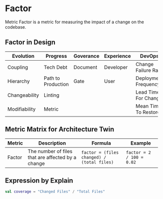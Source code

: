 # Factor

Metric Factor is a metric for measuring the impact of a change on the codebase.

## Factor in Design

| Evolution     | Progress           | Goverance | Experience | DevOps               | Quality       | Productivity |
|---------------|--------------------|-----------|------------|----------------------|---------------|--------------|
| Coupling      | Tech Debt          | Document  | Developer  | Change Failure Rate  | Test Coverage | Tracing      |
| Hierarchy     | Path to Production | Gate      | User       | Deployment Frequency | Code Smell    | Performance  |
| Changeability | Linting            |           |            | Lead Time For Change |               | Cost         |
| Modifiability | Metric             |           |            | Mean Time To Restore |               |              |           

## Metric Matrix for Architecture Twin

| Metric | Description                                       | Formula                                    | Example                   |
|--------|---------------------------------------------------|--------------------------------------------|---------------------------|
| Factor | The number of files that are affected by a change | `factor = (files changed) / (total files)` | `factor = 2 / 100 = 0.02` |

## Expression by Explain

```kotlin
val coverage = "Changed Files" / "Total Files"
```
